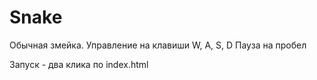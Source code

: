 # Snake
Обычная змейка.
Управление на клавиши W, A, S, D
Пауза на пробел

Запуск - два клика по index.html
